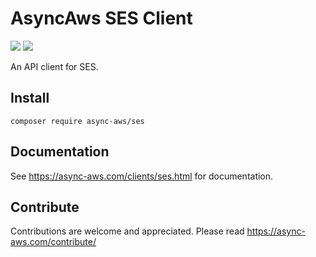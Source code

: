 # AsyncAws SES Client

![](https://github.com/async-aws/ses/workflows/Tests/badge.svg?branch=master)
![](https://github.com/async-aws/ses/workflows/BC%20Check/badge.svg?branch=master)

An API client for SES.

## Install

```cli
composer require async-aws/ses
```

## Documentation

See https://async-aws.com/clients/ses.html for documentation.

## Contribute

Contributions are welcome and appreciated. Please read https://async-aws.com/contribute/
